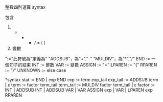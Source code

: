 整數四則運算 syntax

包含 
1. + - * / = ( )
2. 變數

":="此符號為"定義為"
"ADDSUB"，為"+","-"
"MULDIV"，為"*","/"
END := 一個句子的結束
INT := 整數
VAR := 變數
ASSIGN := "="
LPAREN := "("
RPAREN := ")"
UNKNOWN := else case

*syntax
 stat := END | exp END
 exp := term exp_tail
 exp_tail := ADDSUB term | ε
 term := factor term_tail
 term_tail := MULDIV factor term_tail | ε
 factor := INT | ADDSUB INT | ADDSUB VAR | VAR ASSIGN exp | VAR | LPAREN exp RPAREN
